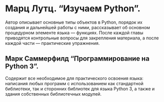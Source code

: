 # Марц Лутц. “Изучаем Python”.
Автор описывает основные типы объектов в Python, порядок их создания и дальнейшей работы с ними, рассказывает об основном процедурном элементе языка — функциях. После каждой главы приводятся контрольные вопросы для закрепления материала, а после каждой части — практические упражнения.

## Марк Саммерфилд “Программирование на Python 3”.
Содержит все необходимое для практического освоения языка: написания любых программ с использованием как стандартной библиотеки, так и сторонних библиотек для языка Python 3, а также и здания собственных библиотечных модулей.
